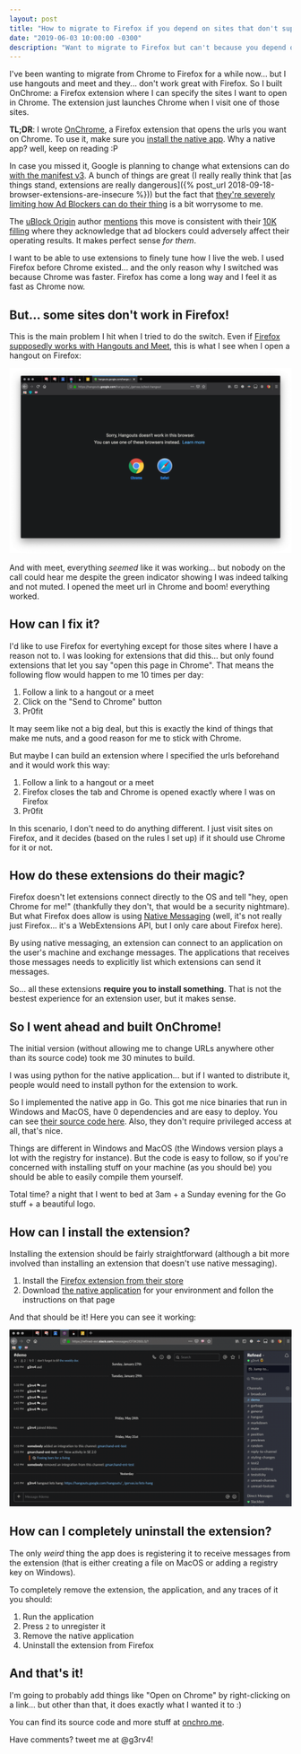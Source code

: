 ```yaml
---
layout: post
title: "How to migrate to Firefox if you depend on sites that don't support it"
date: "2019-06-03 10:00:00 -0300"
description: "Want to migrate to Firefox but can't because you depend on site X? here's a solution"
---
```


I've been wanting to migrate from Chrome to Firefox for a while now... but I use hangouts and meet and they... don't work great with Firefox. So I built OnChrome: a Firefox extension where I can specify the sites I want to open in Chrome. The extension just launches Chrome when I visit one of those sites.

<!--more-->

**TL;DR**: I wrote [OnChrome](https://onchro.me), a Firefox extension that opens the urls you want on Chrome. To use it, make sure you [install the native app](https://onchro.me/native-applications). Why a native app? well, keep on reading :P

In case you missed it, Google is planning to change what extensions can do [with the manifest v3](https://docs.google.com/document/d/1nPu6Wy4LWR66EFLeYInl3NzzhHzc-qnk4w4PX-0XMw8/edit#). A bunch of things are great (I really really think that [as things stand, extensions are really dangerous]({% post_url 2018-09-18-browser-extensions-are-insecure %})) but the fact that [they're severely limiting how Ad Blockers can do their thing](https://bugs.chromium.org/p/chromium/issues/detail?id=896897&desc=2#c23) is a bit worrysome to me.

The [uBlock Origin](https://github.com/gorhill/uBlock) author [mentions](https://github.com/uBlockOrigin/uBlock-issues/issues/338#issuecomment-496009417) this move is consistent with their [10K filling](https://www.sec.gov/Archives/edgar/data/1652044/000165204419000004/goog10-kq42018.htm) where they acknowledge that ad blockers could adversely affect their operating results. It makes perfect sense *for them*.

I want to be able to use extensions to finely tune how I live the web. I used Firefox before Chrome existed... and the only reason why I switched was because Chrome was faster. Firefox has come a long way and I feel it as fast as Chrome now.

## But... some sites don't work in Firefox!

This is the main problem I hit when I tried to do the switch. Even if [Firefox supposedly works with Hangouts and Meet](https://blog.mozilla.org/webrtc/firefox-is-now-supported-by-google-hangouts-and-meet/), this is what I see when I open a hangout on Firefox:

![](/public/images/sorryHangouts.png)

And with meet, everything *seemed* like it was working... but nobody on the call could hear me despite the green indicator showing I was indeed talking and not muted. I opened the meet url in Chrome and boom! everything worked.

## How can I fix it?

I'd like to use Firefox for evertyhing except for those sites where I have a reason not to. I was looking for extensions that did this... but only found extensions that let you say "open this page in Chrome". That means the following flow would happen to me 10 times per day:

1. Follow a link to a hangout or a meet
2. Click on the "Send to Chrome" button
3. Pr0fit

It may seem like not a big deal, but this is exactly the kind of things that make me nuts, and a good reason for me to stick with Chrome.

But maybe I can build an extension where I specified the urls beforehand and it would work this way:

1. Follow a link to a hangout or a meet
2. Firefox closes the tab and Chrome is opened exactly where I was on Firefox
3. Pr0fit

In this scenario, I don't need to do anything different. I just visit sites on Firefox, and it decides (based on the rules I set up) if it should use Chrome for it or not.

## How do these extensions do their magic?

Firefox doesn't let extensions connect directly to the OS and tell "hey, open Chrome for me!" (thankfully they don't, that would be a security nightmare). But what Firefox does allow is using [Native Messaging](https://developer.mozilla.org/en-US/docs/Mozilla/Add-ons/WebExtensions/Native_messaging) (well, it's not really just Firefox... it's a WebExtensions API, but I only care about Firefox here).

By using native messaging, an extension can connect to an application on the user's machine and exchange messages. The applications that receives those messages needs to explicitly list which extensions can send it messages.

So... all these extensions **require you to install something**. That is not the bestest experience for an extension user, but it makes sense.

## So I went ahead and built OnChrome!

The initial version (without allowing me to change URLs anywhere other than its source code) took me 30 minutes to build.

I was using python for the native application... but if I wanted to distribute it, people would need to install python for the extension to work.

So I implemented the native app in Go. This got me nice binaries that run in Windows and MacOS, have 0 dependencies and are easy to deploy. You can see [their source code here](https://github.com/g3rv4/OnChrome/tree/master/app). Also, they don't require privileged access at all, that's nice.

Things are different in Windows and MacOS (the Windows version plays a lot with the registry for instance). But the code is easy to follow, so if you're concerned with installing stuff on your machine (as you should be) you should be able to easily compile them yourself.

Total time? a night that I went to bed at 3am + a Sunday evening for the Go stuff + a beautiful logo.

## How can I install the extension?

Installing the extension should be fairly straightforward (although a bit more involved than installing an extension that doesn't use native messaging).

1. Install the [Firefox extension from their store](https://addons.mozilla.org/en-US/firefox/addon/onchrome/)
2. Download [the native application](https://onchro.me/native-applications) for your environment and follon the instructions on that page

And that should be it! Here you can see it working:

![](/public/images/hangoutOnChrome.gif)

## How can I completely uninstall the extension?

The only *weird* thing the app does is registering it to receive messages from the extension (that is either creating a file on MacOS or adding a registry key on Windows).

To completely remove the extension, the application, and any traces of it you should:

1. Run the application
2. Press `2` to unregister it
3. Remove the native application
4. Uninstall the extension from Firefox

## And that's it!

I'm going to probably add things like "Open on Chrome" by right-clicking on a link... but other than that, it does exactly what I wanted it to :)

You can find its source code and more stuff at [onchro.me](https://onchro.me).

Have comments? tweet me at @g3rv4!